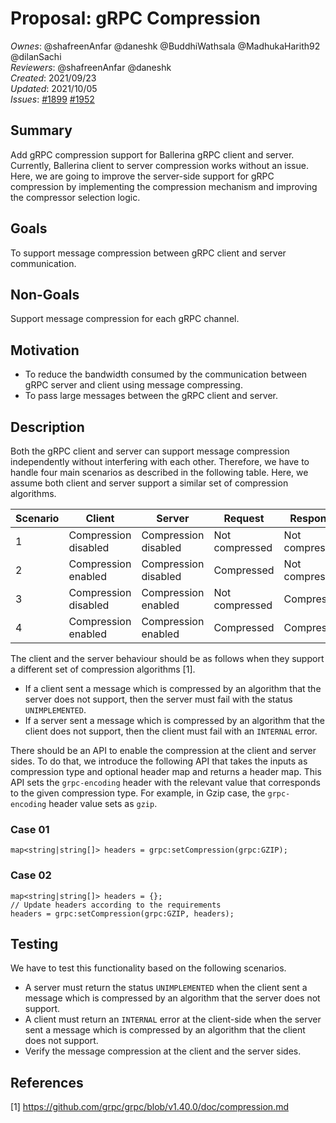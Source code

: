 # Proposal: gRPC Compression

_Ownes_: @shafreenAnfar @daneshk @BuddhiWathsala @MadhukaHarith92 @dilanSachi  
_Reviewers_: @shafreenAnfar @daneshk  
_Created_: 2021/09/23  
_Updated_: 2021/10/05  
_Issues_: [#1899](https://github.com/ballerina-platform/ballerina-standard-library/issues/1899) [#1952](https://github.com/ballerina-platform/ballerina-standard-library/issues/1952)

## Summary
Add gRPC compression support for Ballerina gRPC client and server. Currently, Ballerina client to server compression works without an issue. Here, we are going to improve the server-side support for gRPC compression by implementing the compression mechanism and improving the compressor selection logic.

## Goals
To support message compression between gRPC client and server communication.

## Non-Goals
Support message compression for each gRPC channel.

## Motivation
- To reduce the bandwidth consumed by the communication between gRPC server and client using message compressing.
- To pass large messages between the gRPC client and server.

## Description

Both the gRPC client and server can support message compression independently without interfering with each other. Therefore, we have to handle four main scenarios as described in the following table. Here, we assume both client and server support a similar set of compression algorithms.

|Scenario|Client|Server|Request|Response|Status|
|---|---|---|---|---|---|
|1|Compression disabled|Compression disabled|Not compressed|Not compressed|Successful|
|2|Compression enabled|Compression disabled|Compressed|Not compressed|Successful|
|3|Compression disabled|Compression enabled|Not compressed|Compressed|Successful|
|4|Compression enabled|Compression enabled|Compressed|Compressed|Successful|

The client and the server behaviour should be as follows when they support a different set of compression algorithms [1].
- If a client sent a message which is compressed by an algorithm that the server does not support, then the server must fail with the status `UNIMPLEMENTED`.
- If a server sent a message which is compressed by an algorithm that the client does not support, then the client must fail with an `INTERNAL` error.

There should be an API to enable the compression at the client and server sides. To do that, we introduce the following API that takes the inputs as compression type and optional header map and returns a header map. This API sets the `grpc-encoding` header with the relevant value that corresponds to the given compression type. For example, in Gzip case, the `grpc-encoding` header value sets as `gzip`.

### Case 01
```ballerina
map<string|string[]> headers = grpc:setCompression(grpc:GZIP);
```

### Case 02
```ballerina
map<string|string[]> headers = {};
// Update headers according to the requirements
headers = grpc:setCompression(grpc:GZIP, headers);
```

## Testing
We have to test this functionality based on the following scenarios.
- A server must return the status `UNIMPLEMENTED` when the client sent a message which is compressed by an algorithm that the server does not support.
- A client must return an `INTERNAL` error at the client-side when the server sent a message which is compressed by an algorithm that the client does not support.
- Verify the message compression at the client and the server sides.


## References
[1] https://github.com/grpc/grpc/blob/v1.40.0/doc/compression.md
